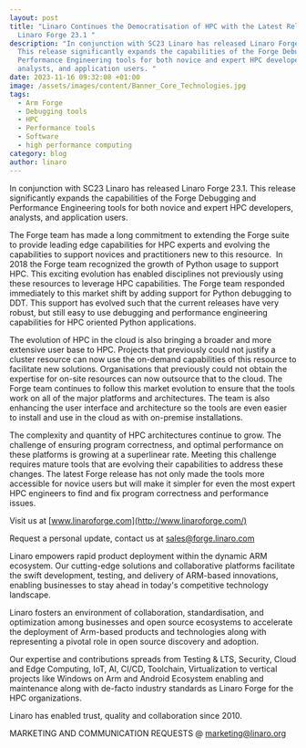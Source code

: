 ```yaml
---
layout: post
title: "Linaro Continues the Democratisation of HPC with the Latest Release of
  Linaro Forge 23.1 "
description: "In conjunction with SC23 Linaro has released Linaro Forge 23.1.
  This release significantly expands the capabilities of the Forge Debugging and
  Performance Engineering tools for both novice and expert HPC developers,
  analysts, and application users. "
date: 2023-11-16 09:32:08 +01:00
image: /assets/images/content/Banner_Core_Technologies.jpg
tags:
  - Arm Forge
  - Debugging tools
  - HPC
  - Performance tools
  - Software
  - high performance computing
category: blog
author: linaro
---
```

In conjunction with SC23 Linaro has released Linaro Forge 23.1. This release significantly expands the capabilities of the Forge Debugging and Performance Engineering tools for both novice and expert HPC developers, analysts, and application users.   

The Forge team has made a long commitment to extending the Forge suite to provide leading edge capabilities for HPC experts and evolving the capabilities to support novices and practitioners new to this resource.  In 2018 the Forge team recognized the growth of Python usage to support HPC. This exciting evolution has enabled disciplines not previously using these resources to leverage HPC capabilities. The Forge team responded immediately to this market shift by adding support for Python debugging to DDT. This support has evolved such that the current releases have very robust, but still easy to use debugging and performance engineering capabilities for HPC oriented Python applications.

The evolution of HPC in the cloud is also bringing a broader and more extensive user base to HPC. Projects that previously could not justify a cluster resource can now use the on-demand capabilities of this resource to facilitate new solutions. Organisations that previously could not obtain the expertise for on-site resources can now outsource that to the cloud. The Forge team continues to follow this market evolution to ensure that the tools work on all of the major platforms and architectures. The team is also enhancing the user interface and architecture so the tools are even easier to install and use in the cloud as with on-premise installations.

The complexity and quantity of HPC architectures continue to grow. The challenge of ensuring program correctness, and optimal performance on these platforms is growing at a superlinear rate. Meeting this challenge requires mature tools that are evolving their capabilities to address these changes. The latest Forge release has not only made the tools more accessible for novice users but will make it simpler for even the most expert HPC engineers to find and fix program correctness and performance issues.

Visit us at [www.linaroforge.com](http://www.linaroforge.com/)

Request a personal update, contact us at [sales@forge.linaro.com](mailto:sales@forge.linaro.com)

Linaro empowers rapid product deployment within the dynamic ARM ecosystem. Our cutting-edge solutions and collaborative platforms facilitate the swift development, testing, and delivery of ARM-based innovations, enabling businesses to stay ahead in today's competitive technology landscape.

Linaro fosters an environment of collaboration, standardisation, and optimization among businesses and open source ecosystems to accelerate the deployment of Arm-based products and technologies along with representing a pivotal role in open source discovery and adoption.

Our expertise and contributions spreads from Testing & LTS, Security, Cloud and Edge Computing, IoT, AI, CI/CD, Toolchain, Virtualization to vertical projects like Windows on Arm and Android Ecosystem enabling and maintenance along with de-facto industry standards as Linaro Forge for the HPC organizations.

Linaro has enabled trust, quality and collaboration since 2010.

MARKETING AND COMMUNICATION REQUESTS @ [marketing@linaro.org](mailto:marketing@linaro.org)